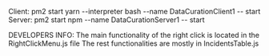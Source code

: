 Client: pm2 start yarn --interpreter bash --name DataCurationClient1 -- start 
Server: pm2 start npm --name DataCurationServer1 -- start


DEVELOPERS INFO:
The main functionality of the right click is located in the RightClickMenu.js file
The rest functionalities are mostly in IncidentsTable.js
